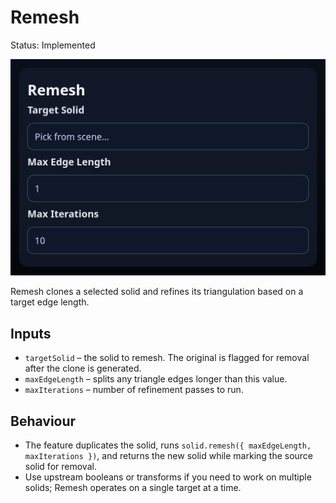 # Remesh

Status: Implemented

![Remesh feature dialog](remesh.png)

Remesh clones a selected solid and refines its triangulation based on a target edge length.

## Inputs
- `targetSolid` – the solid to remesh. The original is flagged for removal after the clone is generated.
- `maxEdgeLength` – splits any triangle edges longer than this value.
- `maxIterations` – number of refinement passes to run.

## Behaviour
- The feature duplicates the solid, runs `solid.remesh({ maxEdgeLength, maxIterations })`, and returns the new solid while marking the source solid for removal.
- Use upstream booleans or transforms if you need to work on multiple solids; Remesh operates on a single target at a time.
